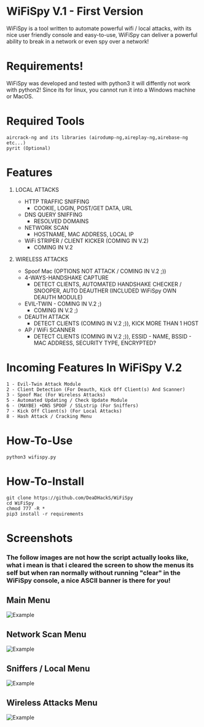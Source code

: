 # WiFiSpy V.1 - First Version
WiFiSpy is a tool written to automate powerful wifi / local attacks, with its nice user friendly console and easy-to-use, WiFiSpy can deliver a powerful ability to break in a network or even spy over a network!

# Requirements!
</p>
WiFiSpy was developed and tested with python3 it will diffently not work with python2!
Since its for linux, you cannot run it into a Windows machine or MacOS.
</p>

# Required Tools
```
aircrack-ng and its libraries (airodump-ng,aireplay-ng,airebase-ng etc...)
pyrit (Optional)
```

# Features
1. LOCAL ATTACKS
   - HTTP TRAFFIC SNIFFING
     - COOKIE, LOGIN, POST/GET DATA, URL
   - DNS QUERY SNIFFING
     - RESOLVED DOMAINS
   - NETWORK SCAN
     - HOSTNAME, MAC ADDRESS, LOCAL IP
   - WiFi STRIPER / CLIENT KICKER (COMING IN V.2)
     - COMING IN V.2

2. WIRELESS ATTACKS
   - Spoof Mac (OPTIONS NOT ATTACK / COMING IN V.2 ;))
   - 4-WAYS-HANDSHAKE CAPTURE
     - DETECT CLIENTS, AUTOMATED HANDSHAKE CHECKER / SNOOPER, AUTO DEAUTHER (INCLUDED WiFiSpy OWN DEAUTH MODULE)
   - EVIL-TWIN - COMING IN V.2 ;)
     - COMING IN V.2 ;)
   - DEAUTH ATTACK
     - DETECT CLIENTS (COMING IN V.2 ;)), KICK MORE THAN 1 HOST
   - AP / WiFi SCANNER
     - DETECT CLIENTS (COMING IN V.2 ;)), ESSID - NAME, BSSID - MAC ADDRESS, SECURITY TYPE, ENCRYPTED?

# Incoming Features In WiFiSpy V.2
```
1 - Evil-Twin Attack Module
2 - Client Detection (For Deauth, Kick Off Client(s) And Scanner)
3 - Spoof Mac (For Wireless Attacks)
5 - Automated Updating / Check Update Module
6 - (MAYBE) +DNS SPOOF / SSLstrip (For Sniffers)
7 - Kick Off Client(s) (For Local Attacks)
8 - Hash Attack / Cracking Menu
```

# How-To-Use
```
python3 wifispy.py
```
  
# How-To-Install
```
git clone https://github.com/DeaDHackS/WiFiSpy
cd WiFiSpy
chmod 777 -R *
pip3 install -r requirements
```
  
# Screenshots
### The follow images are not how the script actually looks like, what i mean is that i cleared the screen to show the menus its self but when ran normally without running "clear" in the WiFiSpy console, a nice ASCII banner is there for you!

## Main Menu 
![Example](https://i.imgur.com/cpIXYhS.png)

## Network Scan Menu
![Example](https://i.imgur.com/0BNvAuX.png)

## Sniffers / Local Menu
![Example](https://i.imgur.com/n0lSpG9.png)

## Wireless Attacks Menu
![Example](https://i.imgur.com/vemC6FN.png)
